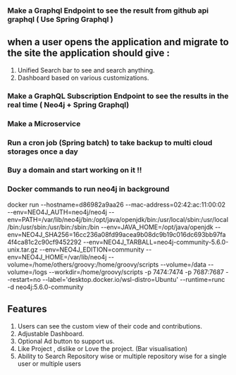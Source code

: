 ### Make a Graphql Endpoint to see the result from github api graphql ( Use Spring Graphql )

## when a user opens the application and migrate to the site the application should give :

1. Unified Search bar to see and search anything.
2. Dashboard based on various customizations.

### Make a GraphQL Subscription Endpoint to see the results in the real time ( Neo4j + Spring Graphql)

### Make a Microservice

### Run a cron job (Spring batch) to take backup to multi cloud storages once a day

### Buy a domain and start working on it !!

### Docker commands to run neo4j in background

docker run --hostname=d86982a9aa26 --mac-address=02:42:ac:11:00:02 --env=NEO4J_AUTH=neo4j/neo4j --env=PATH=/var/lib/neo4j/bin:/opt/java/openjdk/bin:/usr/local/sbin:/usr/local/bin:/usr/sbin:/usr/bin:/sbin:/bin --env=JAVA_HOME=/opt/java/openjdk --env=NEO4J_SHA256=16cc236a08fd99acea9b08dc9b19c016dc693bb97fa4f4ca81c2c90cf9452292 --env=NEO4J_TARBALL=neo4j-community-5.6.0-unix.tar.gz --env=NEO4J_EDITION=community --env=NEO4J_HOME=/var/lib/neo4j --volume=/home/others/groovy:/home/groovy/scripts --volume=/data --volume=/logs --workdir=/home/groovy/scripts -p 7474:7474 -p 7687:7687 --restart=no --label='desktop.docker.io/wsl-distro=Ubuntu' --runtime=runc -d neo4j:5.6.0-community

## Features

1. Users can see the custom view of their code and contributions.
2. Adjustable Dashboard.
3. Optional Ad button to support us.
4. Like Project , dislike or Love the project. (Bar visualisation)
5. Ability to Search Repository wise or multiple repository wise for a single user or multiple users
